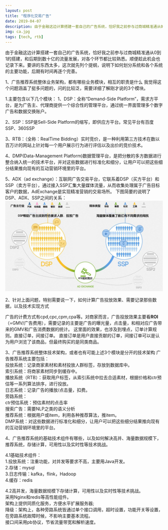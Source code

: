 ```yaml
---
layout: post
title: "程序化交易广告"
date: 2019-04-07
description: 由于金融这边计算搭建一套自己的广告系统，恰好我之前参与过商城精准通从0到1的搭建，和后期到数十亿的流量发展，对各个环节都比较熟悉。顺便趁此机会也记录下来。要讲的东西太多，这次就先列个提纲，后期有时间再逐个完善。
img: ca.jpg 
tags: [tech, rtb]
---
```

由于金融这边计算搭建一套自己的广告系统，恰好我之前参与过商城精准通从0到1的搭建，和后期到数十亿的流量发展，对各个环节都比较熟悉。顺便趁此机会也记录下来。要讲的东西太多，这次就先列个提纲，说明下如何划分系统和各个系统的主要功能，后期有时间再逐个完善。


1、广告推荐系统整体业务架构，都有哪些业务模块，相互的职责是什么
 我觉得这个问题涵盖了挺多问题的，问的比较泛，需要详细了解刚才说的3个模块。

1.主要包含以下几个模块：
1、DSP：全称“Demand-Side Platform”，需求方平台，是为广告主、代理商提供一个综合性的管理平台，通过统一界面管理多个数字广告和数据交换账户。

2、SSP：SSP是Sell-Side Platform的缩写，即供应方平台。常见平台有百度SSP、360SSP

3、RTB：（全称：RealTime Bidding）实时竞价，是一种利用第三方技术在数以百万计的网站上针对每一个用户展示行为进行评估以及出价的竞价技术。

4、DMP(Data-Management Platform)数据管理平台，是把分散的多方数据进行整合纳入统一的技术平台，并对这些数据进行标准化和细分，让用户可以把这些细分结果推向现有的互动营销环境里的平台。

5、ADX（ad exchange）：互联网广告交易平台，它联系着DSP（买方平台）和SSP（卖方平台），通过接入SSP汇集大量媒体流量，从而收集处理属于广告目标客户的数据，AdExchange是实现精准营销的交易场所。
下图简要的说明了DSP、ADX、SSP之间的关系：
![rtb](/assets/img/rtb.jpg)

2、针对上面问题，特别需要说一下，如何计算广告投放效果、需要记录那些数据，以及技术实现方式

广告的计费方式有cpd,cpc,cpm,cpa等。对商家而言，广告投放效果主要看**ROI**（=GMV/广告费用），需要记录的主要是广告的曝光量，点击量，和相对应广告带来的GMV和广告消费数据的统计。
  这里面的效果，也涉及到埋点，订单计算规则。直接订单，间接订单。
  直接订单是用户直接贡献的订单，间接订单可以是认为用户浏览了该商品，但最终购买的是同类商品。

3、广告推荐系统整体技术架构，或者也有可能上述3个模块是分开的技术架构
广告推荐系统主要包括：  
投放系统：记录商家素材和素材投放人群标签，存放到数据库中。  
索引系统：将商家素材同步到缓存中。  
播放系统（RTB）：获取用户标签，从索引系统中拉去合适素材，根据价格和ctr预估等一系列算法排序，进行投放。  
日志系统：记录广告的播放/点击量，扣费。  
旁路系统：  
ctr预估系统：预估素材的点击率  
搜索广告：需要NLP之类的语义分析  
推荐系统：根据用户或item，利用各种推荐算法，推item。  
DMP系统：对这些数据进行标准化和细分，让用户可以把这些细分结果推向现有的互动营销环境里的平台。  

4、广告推荐系统的基础技术组件有哪些，以及如何解决高并、海量数据规模下，推荐系统，存储计算，可用性以及实时性等技术挑战。   

4.1基础技术组件：  
1.投放系统：注重功能，对并发等要求不高，主要用Java开发。  
2.存储：mysql  
3.日志传输：kafka，flink，Hadoop  
4.缓存：redis  

4.2高并发，海量数据规模下存储计算，可用性以及实时性等技术挑战。  
采用Nginx和redis等高性能组件。  
架构上提供同质化服务，方便水平扩展服务器;  
降级：架构上，各种旁路系统皆通过单个接口调用，超时设置，功能开关等设置，在旁路系统故障时候，不影响主要基本流程。  
接口间采用pb协议，节省流量带宽和解析速度。  